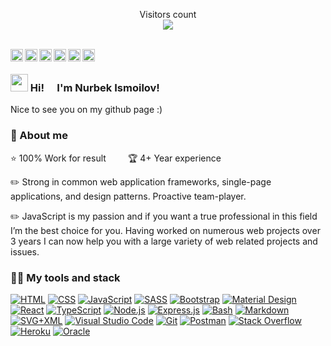 <p align="center" dir="auto"> 
  Visitors count<br />
  <a target="_blank" rel="noopener noreferrer nofollow" href="https://profile-counter.glitch.me/nuronbeck/count.svg">
    <img
      src="https://profile-counter.glitch.me/nuronbeck/count.svg" data-canonical-src="https://profile-counter.glitch.me/nuronbeck/count.svg"
      style="max-width: 100%;"
    />
  </a>
</p>

<br />

<div align="left">
  <a href="https://twitter.com/noreck77">
    <img align="left" alt="Twitter" width="20px" src="https://cdn.jsdelivr.net/npm/simple-icons@v3/icons/twitter.svg" />
  </a>
  <a href="https://www.linkedin.com/in/noreck77/">
    <img align="left" alt="Linkdein" width="20px" src="https://cdn.jsdelivr.net/npm/simple-icons@v3/icons/linkedin.svg" />
  </a>
  <a href="https://www.facebook.com/nuronbeck">
    <img align="left" alt="Facebook" width="20px" src="https://cdn.jsdelivr.net/npm/simple-icons@v3/icons/facebook.svg" />
  </a>
  <a href="https://t.me/noreck77">
    <img align="left" alt="Telegram" width="20px" src="https://cdn.jsdelivr.net/npm/simple-icons@v3/icons/telegram.svg" />
  </a>
  <a href="https://github.com/nuronbeck">
    <img align="left" alt="Github" width="20px" src="https://cdn.jsdelivr.net/npm/simple-icons@v3/icons/github.svg" />
  </a>
  <a href="https://instagram.com/noreck77">
    <img align="left" alt="Instagram" width="20px" src="https://cdn.jsdelivr.net/npm/simple-icons@v3/icons/instagram.svg" />
  </a>
</div>

<br />

<h3 align="left">
  <img src="https://media.giphy.com/media/hvRJCLFzcasrR4ia7z/giphy.gif" width="28"> Hi!   I'm Nurbek Ismoilov!
</h3>

<p align="left">
  Nice to see you on my github page :)
</p>

### 📌 About me

<p>
⭐ 100% Work for result     🏆 4+ Year experience
</p>

<p>
✏️ Strong in common web application frameworks, single-page applications, and design patterns. Proactive team-player.
</p>

<p>
✏️ JavaScript is my passion and if you want a true professional in this field I’m the best choice for you. Having worked on numerous web projects over 3 years I can now help you with a large variety of web related projects and issues.
</p>

### 👨‍💻 My tools and stack

<p>
      <a href="https://github.com/search?q=user%3ADenverCoder1+language%3Ahtml"><img alt="HTML" src="https://img.shields.io/badge/HTML-E34F26.svg?logo=html5&logoColor=white"></a>
    <a href="https://github.com/search?q=user%3ADenverCoder1+language%3Acss"><img alt="CSS" src="https://img.shields.io/badge/CSS-1572B6.svg?logo=css3&logoColor=white"></a>
    <a href="https://github.com/search?q=user%3ADenverCoder1+language%3Ajavascript"><img alt="JavaScript" src="https://img.shields.io/badge/JavaScript-F7DF1E.svg?logo=javascript&logoColor=black"></a>
    <a href="https://github.com/search?q=user%3ADenverCoder1+language%3Asass"><img alt="SASS" src="https://img.shields.io/badge/Sass-hotpink.svg?logo=SASS&logoColor=white"></a>
    <a href="#"><img alt="Bootstrap" src="https://img.shields.io/badge/Bootstrap-7952B3.svg?logo=bootstrap&logoColor=white"></a>
    <a href="#"><img alt="Material Design" src="https://img.shields.io/badge/Material%20Design-0081CB.svg?logo=material-design&logoColor=white"></a>
    <a href="#"><img alt="React" src="https://img.shields.io/badge/React-20232a.svg?logo=react&logoColor=%2361DAFB"></a>
    <a href="https://github.com/search?q=user%3ADenverCoder1+language%3AtypeScript"><img alt="TypeScript" src="https://img.shields.io/badge/TypeScript-007ACC.svg?logo=typescript&logoColor=white"></a>
    <a href="https://github.com/search?q=user%3ADenverCoder1+language%3Ajavascript"><img alt="Node.js" src="https://img.shields.io/badge/Node.js-43853D.svg?logo=node.js&logoColor=white"></a>
    <a href="#"><img alt="Express.js" src="https://img.shields.io/badge/Express.js-404d59.svg?logo=express&logoColor=white"></a>
    <a href="https://github.com/search?q=user%3ADenverCoder1+language%3Abash"><img alt="Bash" src="https://img.shields.io/badge/Bash-121011.svg?logo=gnu-bash&logoColor=white"></a>
    <a href="https://github.com/search?q=user%3ADenverCoder1+language%3Amarkdown"><img alt="Markdown" src="https://img.shields.io/badge/Markdown-000000.svg?logo=markdown&logoColor=white"></a>
    <a href="https://github.com/search?q=user%3ADenverCoder1+language%3Asvg"><img alt="SVG+XML" src="https://img.shields.io/badge/SVG%2BXML-e0982c.svg?logo=svg&logoColor=white"></a>
  <a href="#"><img alt="Visual Studio Code" src="https://img.shields.io/badge/Visual%20Studio%20Code-0078d7.svg?logo=visual-studio-code&logoColor=white"></a>
  <a href="#"><img alt="Git" src="https://img.shields.io/badge/Git-F05033.svg?logo=git&logoColor=white"></a>
  <a href="#"><img alt="Postman" src="https://img.shields.io/badge/Postman-FF6C37?logo=postman&logoColor=white"></a>
  <a href="#"><img alt="Stack Overflow" src="https://img.shields.io/badge/-Stack%20Overflow-FE7A16?logo=stack-overflow&logoColor=white"></a>
  <a href="#"><img alt="Heroku" src="https://img.shields.io/badge/Heroku-430098.svg?logo=heroku&logoColor=white"></a>
  <a href="#"><img alt="Oracle" src ="https://img.shields.io/badge/Oracle-F00000.svg?logo=oracle&logoColor=white"></a>
</p>
